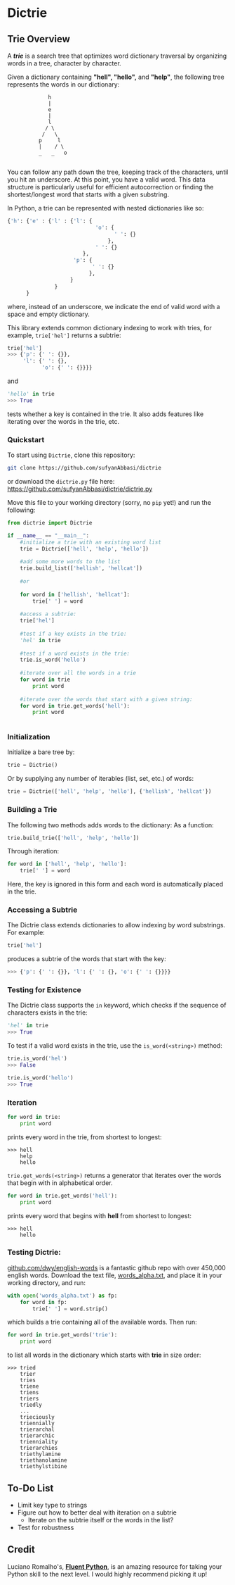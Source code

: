 # Dictrie

## Trie Overview

A ***trie*** is a search tree that optimizes word dictionary traversal by organizing words in a tree, character by character. 

Given a dictionary containing **"hell", "hello",** and **"help"**, the following tree represents the words in our dictionary:
```
             h
             |
             e
             |
             l
            / \
           /   \
          p     l
          |    / \
          _   _   o
         
```

You can follow any path down the tree, keeping track of the characters, until you hit an underscore. At this point, you have a valid word. This data structure is particularly useful for efficient autocorrection or finding the shortest/longest word that starts with a given substring.

In Python, a trie can be represented with nested dictionaries like so:

```python
{'h': {'e' : {'l' : {'l': {
                            'o': {
                                  ' ': {}
                                },
                            ' ': {}
                        },
                     'p': {
                           ' ': {}
                          },
                    }
               }
      }
```

where, instead of an underscore, we indicate the end of valid word with a space and empty dictionary. 

This library extends common dictionary indexing to work with tries, for example, `trie['hel']` returns a subtrie:
```python
trie['hel']
>>> {'p': {' ': {}}, 
     'l': {' ': {}, 
           'o': {' ': {}}}}
```

and 

```python
'hello' in trie
>>> True
```

tests whether a key is contained in the trie. It also adds features like iterating over the words in the trie, etc.

### Quickstart

To start using `Dictrie`, clone this repository:

```bash
git clone https://github.com/sufyanAbbasi/dictrie
```

or download the `dictrie.py` file here: https://github.com/sufyanAbbasi/dictrie/dictrie.py

Move this file to your working directory (sorry, no `pip` yet!) and run the following:

```python
from dictrie import Dictrie

if __name__ == "__main__":
    #initialize a trie with an existing word list
    trie = Dictrie(['hell', 'help', 'hello'])
    
    #add some more words to the list
    trie.build_list(['hellish', 'hellcat'])
    
    #or
    
    for word in ['hellish', 'hellcat']:
        trie[' '] = word
    
    #access a subtrie:
    trie['hel']
    
    #test if a key exists in the trie:
    'hel' in trie
    
    #test if a word exists in the trie:
    trie.is_word('hello')
    
    #iterate over all the words in a trie
    for word in trie
        print word
        
    #iterate over the words that start with a given string:
    for word in trie.get_words('hell'):
        print word
    
```


### Initialization
Initialize a bare tree by:

```python
trie = Dictrie()
```

Or by supplying any number of iterables (list, set, etc.) of words:

```python
trie = Dictrie(['hell', 'help', 'hello'], {'hellish', 'hellcat'})
```

### Building a Trie
The following two methods adds words to the dictionary:
As a function:
```python
trie.build_trie(['hell', 'help', 'hello'])
```
Through iteration:
```python
for word in ['hell', 'help', 'hello']:
    trie[' '] = word
```
Here, the key is ignored in this form and each word is automatically placed in the trie.

### Accessing a Subtrie
The Dictrie class extends dictionaries to allow indexing by word substrings. For example:
```python
trie['hel']
```
produces a subtrie of the words that start with the key:
```python
>>> {'p': {' ': {}}, 'l': {' ': {}, 'o': {' ': {}}}}
```

### Testing for Existence
The Dictrie class supports the ```in``` keyword, which checks if the sequence of characters exists in the trie:
```python
'hel' in trie
>>> True
```

To test if a valid word exists in the trie, use the ```is_word(<string>)``` method:
```python
trie.is_word('hel')
>>> False

trie.is_word('hello')
>>> True
```

### Iteration
```python
for word in trie:
    print word
```
prints every word in the trie, from shortest to longest:

```
>>> hell 
    help 
    hello
```

```trie.get_words(<string>)``` returns a generator that iterates over the words that begin with <string> in alphabetical order.

```python
for word in trie.get_words('hell'):
    print word
```
prints every word that begins with **hell** from shortest to longest:

```
>>> hell 
    hello
```

### Testing Dictrie:
[github.com/dwy/english-words](https://github.com/dwyl/english-words) is a fantastic github repo with over 450,000 english words. Download the text file, [words_alpha.txt](https://github.com/dwyl/english-words/blob/master/words_alpha.txt), and place it in your working directory, and run:

```python
with open('words_alpha.txt') as fp:
    for word in fp:
        trie[' '] = word.strip()
```

which builds a trie containing all of the available words. Then run:

```python
for word in trie.get_words('trie'):
    print word
```
to list all words in the dictionary which starts with **trie** in size order:

```
>>> tried
    trier
    tries
    triene
    triens
    triers
    triedly
    ...
    trieciously
    triennially
    trierarchal
    trierarchic
    trienniality
    trierarchies
    triethylamine
    triethanolamine
    triethylstibine

```

## To-Do List
* Limit key type to strings
* Figure out how to better deal with iteration on a subtrie
    * Iterate on the subtrie itself or the words in the list?
* Test for robustness

## Credit
Luciano Romalho's, [**Fluent Python**](http://shop.oreilly.com/product/0636920032519.do), is an amazing resource for taking your Python skill to the next level. I would highly recommend picking it up!